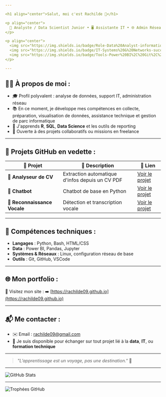 ```yaml
---

<h1 align="center">Salut, moi c'est Rachilde 👋</h1>

<p align="center">
  🧠 Analyste / Data Scientist Junior • 🖥️ Assistante IT • 🌐 Admin Réseaux & Télécom  
</p>

<p align="center">
  <img src="https://img.shields.io/badge/Role-Data%20Analyst-informational?style=flat&logo=python&logoColor=white&color=blue" />
  <img src="https://img.shields.io/badge/IT-Systems%20&%20Networks-success?style=flat&logo=linux&logoColor=white" />
  <img src="https://img.shields.io/badge/Tools-Power%20BI%2C%20Git%2C%20Jupyter-orange?style=flat&logo=powerbi&logoColor=white" />
</p>

---
```


## 👩‍💻 À propos de moi :

* 🎓 Profil polyvalent : analyse de données, support IT, administration réseau
* 📚 En ce moment, je développe mes compétences en collecte, préparation, visualisation de données, assistance technique et gestion de parc informatique
* 🧠 J'apprends **R**, **SQL**, **Data Science** et les outils de reporting
* 🤝 Ouverte à des projets collaboratifs ou missions en freelance

---

## 🚀 Projets GitHub en vedette :

| 🚧 Projet                    | 📝 Description                                  | 🔗 Lien                                                               |
| ---------------------------- | ----------------------------------------------- | --------------------------------------------------------------------- |
| 📄 **Analyseur de CV**       | Extraction automatique d'infos depuis un CV PDF | [Voir le projet](https://github.com/rachilde09/Analyseur_cv)          |
| 🤖 **Chatbot**               | Chatbot de base en Python                       | [Voir le projet](https://github.com/rachilde09/Notre_chatbot)         |
| 🎤 **Reconnaissance Vocale** | Détection et transcription vocale               | [Voir le projet](https://github.com/rachilde09/Reconnaissance_vocale) |

---

## 🧰 Compétences techniques :

* **Langages** : Python, Bash, HTML/CSS
* **Data** : Power BI, Pandas, Jupyter
* **Systèmes & Réseaux** : Linux, configuration réseau de base
* **Outils** : Git, GitHub, VSCode

---

## 🌐 Mon portfolio :

🔗 Visitez mon site :
➡️ [https://rachilde09.github.io](https://rachilde09.github.io)

---

## 📬 Me contacter :

* ✉️ Email : [rachilde09@gmail.com](mailto:rachilde09@gmail.com)
* 💬 Je suis disponible pour échanger sur tout projet lié à la **data**, **IT**, ou **formation technique**

---

> *"L’apprentissage est un voyage, pas une destination."* 🚀

---

![GitHub Stats](https://github-readme-stats.vercel.app/api?username=Rachilde09&show_icons=true&theme=radical)

---

![Trophées GitHub](https://github-profile-trophy.vercel.app/?username=Rachilde09&theme=gruvbox)


